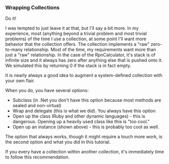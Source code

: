 
### Wrapping Collections
Do it!

I was tempted to just leave it at that, but I'll say a bit more. In my experience, most (anything beyond a trivial problem and most trivial problems) of the time I use a collection, at some point I'll want more behavior that the collection offers. The collection implements a "raw" zero-to-many relationship. Most of the time, my requirements want more than just a "raw" relationship. In the case of the RpnCalculator, it's stack is of infinite size and it always has zero after anything else that is pushed onto it. We simulated this by returning 0 if the stack is in fact empty.

It is nearly always a good idea to augment a system-defined collection with your own flair. 

When you do, you have several options:
* Subclass (in .Net you don't have this option because most methods are sealed and non-virtual)
* Wrap and delegate (this is what we did). You always have this option
* Open up the class (Ruby and other dynamic languages) - this is dangerous. Opening up a heavily used class like this is "too cool."
* Open up an instance (shown above) - this is probably too cool as well.

The option that always works, though it might require a touch more work, is the second option and what you did in this tutorial.

If you every have a collection within another collection, it's immediately time to follow this recommendation.
 
